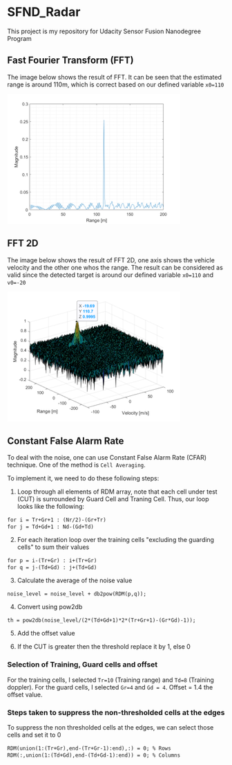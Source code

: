 # SFND_Radar

This project is my repository for Udacity Sensor Fusion Nanodegree Program

## Fast Fourier Transform (FFT)

The image below shows the result of FFT. It can be seen that the estimated range is around 110m, which is correct based on our defined variable `x0=110`

<img src="images/Range_FFT.png" width="400"/>

## FFT 2D

The image below shows the result of FFT 2D, one axis shows the vehicle velocity and the other one whos the range. The result can be considered as valid since the detected target is around our defined variable `x0=110` and `v0=-20`

<img src="images/Range_Doppler_FFT.png" width="400"/>

## Constant False Alarm Rate

To deal with the noise, one can use Constant False Alarm Rate (CFAR) technique. One of the method is `Cell Averaging`.

To implement it, we need to do these following steps:

1. Loop through all elements of RDM array, note that each cell under test (CUT) is surrounded by Guard Cell and Traning Cell. Thus, our loop looks like the following: 

  ```
  for i = Tr+Gr+1 : (Nr/2)-(Gr+Tr)
  for j = Td+Gd+1 : Nd-(Gd+Td)
  ```
 
2. For each iteration loop over the training cells "excluding the guarding cells" to sum their values

  ```
  for p = i-(Tr+Gr) : i+(Tr+Gr)
  for q = j-(Td+Gd) : j+(Td+Gd)
  ```

3. Calculate the average of the noise value
  ```
  noise_level = noise_level + db2pow(RDM(p,q));
  ```
4. Convert using pow2db
  ```
  th = pow2db(noise_level/(2*(Td+Gd+1)*2*(Tr+Gr+1)-(Gr*Gd)-1));
  ```

5. Add the offset value

6. If the CUT is greater then the threshold replace it by 1, else 0

### Selection of Training, Guard cells and offset

For the training cells, I selected `Tr=10` (Training range) and `Td=8` (Training doppler). For the guard cells, I selected `Gr=4` and `Gd = 4`. Offset = 1.4 the offset value.

### Steps taken to suppress the non-thresholded cells at the edges
To suppress the non thresholded cells at the edges, we can select those cells and set it to 0
```
RDM(union(1:(Tr+Gr),end-(Tr+Gr-1):end),:) = 0; % Rows
RDM(:,union(1:(Td+Gd),end-(Td+Gd-1):end)) = 0; % Columns
```
